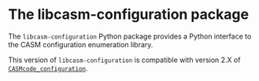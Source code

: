 The libcasm-configuration package
===========================

The `libcasm-configuration` Python package provides a Python interface to the CASM configuration enumeration library.

This version of `libcasm-configuration` is compatible with version 2.X of [`CASMcode_configuration`](https://github.com/prisms-center/CASMcode_configuration/).

